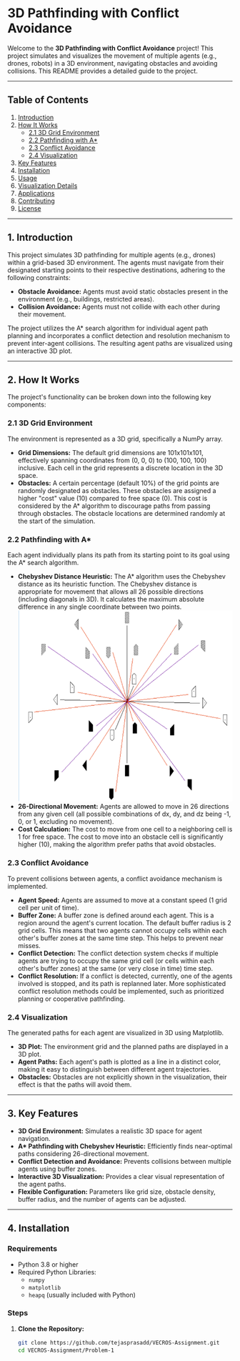 # 3D Pathfinding with Conflict Avoidance

Welcome to the **3D Pathfinding with Conflict Avoidance** project! This project simulates and visualizes the movement of multiple agents (e.g., drones, robots) in a 3D environment, navigating obstacles and avoiding collisions. This README provides a detailed guide to the project.

---

## Table of Contents

1. [Introduction](#introduction)
2. [How It Works](#how-it-works)
   - [2.1 3D Grid Environment](#21-3d-grid-environment)
   - [2.2 Pathfinding with A\*](#22-pathfinding-with-a)
   - [2.3 Conflict Avoidance](#23-conflict-avoidance)
   - [2.4 Visualization](#24-visualization)
3. [Key Features](#key-features)
4. [Installation](#installation)
5. [Usage](#usage)
6. [Visualization Details](#visualization-details)
7. [Applications](#applications)
8. [Contributing](#contributing)
9. [License](#license)

---

## 1. Introduction <a name="introduction"></a>

This project simulates 3D pathfinding for multiple agents (e.g., drones) within a grid-based 3D environment. The agents must navigate from their designated starting points to their respective destinations, adhering to the following constraints:

- **Obstacle Avoidance:** Agents must avoid static obstacles present in the environment (e.g., buildings, restricted areas).
- **Collision Avoidance:** Agents must not collide with each other during their movement.

The project utilizes the A\* search algorithm for individual agent path planning and incorporates a conflict detection and resolution mechanism to prevent inter-agent collisions. The resulting agent paths are visualized using an interactive 3D plot.

---

## 2. How It Works <a name="how-it-works"></a>

The project's functionality can be broken down into the following key components:

### 2.1 3D Grid Environment <a name="21-3d-grid-environment"></a>

The environment is represented as a 3D grid, specifically a NumPy array.

- **Grid Dimensions:** The default grid dimensions are 101x101x101, effectively spanning coordinates from (0, 0, 0) to (100, 100, 100) inclusive. Each cell in the grid represents a discrete location in the 3D space.
- **Obstacles:** A certain percentage (default 10%) of the grid points are randomly designated as obstacles. These obstacles are assigned a higher "cost" value (10) compared to free space (0). This cost is considered by the A\* algorithm to discourage paths from passing through obstacles. The obstacle locations are determined randomly at the start of the simulation.

### 2.2 Pathfinding with A\* <a name="22-pathfinding-with-a"></a>

Each agent individually plans its path from its starting point to its goal using the A\* search algorithm.

- **Chebyshev Distance Heuristic:** The A\* algorithm uses the Chebyshev distance as its heuristic function. The Chebyshev distance is appropriate for movement that allows all 26 possible directions (including diagonals in 3D). It calculates the maximum absolute difference in any single coordinate between two points.
  ![26-Directional-Movement](image.png)
- **26-Directional Movement:** Agents are allowed to move in 26 directions from any given cell (all possible combinations of dx, dy, and dz being -1, 0, or 1, excluding no movement).
- **Cost Calculation:** The cost to move from one cell to a neighboring cell is 1 for free space. The cost to move into an obstacle cell is significantly higher (10), making the algorithm prefer paths that avoid obstacles.

### 2.3 Conflict Avoidance <a name="23-conflict-avoidance"></a>

To prevent collisions between agents, a conflict avoidance mechanism is implemented.

- **Agent Speed:** Agents are assumed to move at a constant speed (1 grid cell per unit of time).
- **Buffer Zone:** A buffer zone is defined around each agent. This is a region around the agent's current location. The default buffer radius is 2 grid cells. This means that two agents cannot occupy cells within each other's buffer zones at the same time step. This helps to prevent near misses.
- **Conflict Detection:** The conflict detection system checks if multiple agents are trying to occupy the same grid cell (or cells within each other's buffer zones) at the same (or very close in time) time step.
- **Conflict Resolution:** If a conflict is detected, currently, one of the agents involved is stopped, and its path is replanned later. More sophisticated conflict resolution methods could be implemented, such as prioritized planning or cooperative pathfinding.

### 2.4 Visualization <a name="24-visualization"></a>

The generated paths for each agent are visualized in 3D using Matplotlib.

- **3D Plot:** The environment grid and the planned paths are displayed in a 3D plot.
- **Agent Paths:** Each agent's path is plotted as a line in a distinct color, making it easy to distinguish between different agent trajectories.
- **Obstacles:** Obstacles are not explicitly shown in the visualization, their effect is that the paths will avoid them.

---

## 3. Key Features <a name="key-features"></a>

- **3D Grid Environment:** Simulates a realistic 3D space for agent navigation.
- **A\* Pathfinding with Chebyshev Heuristic:** Efficiently finds near-optimal paths considering 26-directional movement.
- **Conflict Detection and Avoidance:** Prevents collisions between multiple agents using buffer zones.
- **Interactive 3D Visualization:** Provides a clear visual representation of the agent paths.
- **Flexible Configuration:** Parameters like grid size, obstacle density, buffer radius, and the number of agents can be adjusted.

---

## 4. Installation <a name="installation"></a>

### Requirements

- Python 3.8 or higher
- Required Python Libraries:
  - `numpy`
  - `matplotlib`
  - `heapq` (usually included with Python)

### Steps

1. **Clone the Repository:**
   ```bash
   git clone https://github.com/tejasprasadd/VECROS-Assignment.git
   cd VECROS-Assignment/Problem-1
   ```
